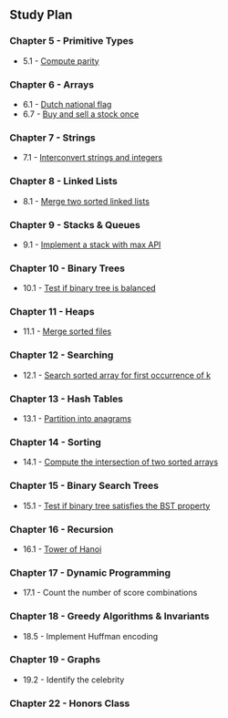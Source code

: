 ## Study Plan

### Chapter 5 - Primitive Types

* 5.1 - [Compute parity](/epi_solutions/compute_parity.py)

### Chapter 6 - Arrays

* 6.1 - [Dutch national flag](/epi_solutions/dutch_national_flag.py)
* 6.7 - [Buy and sell a stock once](/epi_solutions/optimal_buy_sell_stock.py)

### Chapter 7 - Strings

* 7.1 - [Interconvert strings and integers](/epi_solutions/string_integer_interconvert.py)

### Chapter 8 - Linked Lists

* 8.1 - [Merge two sorted linked lists](/epi_solutions/merge_two_sorted_linked_lists.py)

### Chapter 9 - Stacks & Queues

* 9.1 - [Implement a stack with max API](/epi_solutions/stack_max_api.py)

### Chapter 10 - Binary Trees

* 10.1 - [Test if binary tree is balanced](/epi_solutions/binary_tree_balanced.py)

### Chapter 11 - Heaps

* 11.1 - [Merge sorted files](/epi_solutions/merge_sorted_lists.py)

### Chapter 12 - Searching

* 12.1 - [Search sorted array for first occurrence of k](/epi_solutions/first_element_equal_to_k.py)

### Chapter 13 - Hash Tables

* 13.1 - [Partition into anagrams](/epi_solutions/anagrams.py)

### Chapter 14 - Sorting

* 14.1 - [Compute the intersection of two sorted arrays](/epi_solutions/intersection_sorted_arrays.py)

### Chapter 15 - Binary Search Trees

* 15.1 - [Test if binary tree satisfies the BST property](/epi_solutions/validate_bst_property.py)

### Chapter 16 - Recursion

* 16.1 - [Tower of Hanoi](/epi_solutions/towers_of_hanoi.py)

### Chapter 17 - Dynamic Programming

* 17.1 - Count the number of score combinations

### Chapter 18 - Greedy Algorithms & Invariants

* 18.5 - Implement Huffman encoding

### Chapter 19 - Graphs

* 19.2 - Identify the celebrity

### Chapter 22 - Honors Class




